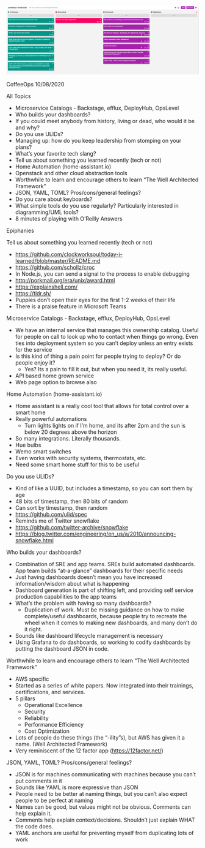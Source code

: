 ![Our Board](images/2020.10.08.png)

CoffeeOps 10/08/2020

All Topics
- Microservice Catalogs - Backstage, efflux, DeployHub, OpsLevel
- Who builds your dashboards?
- If you could meet anybody from history, living or dead, who would it be and why?
- Do you use ULIDs?
- Managing up: how do you keep leadership from stomping on your plans?
- What’s your favorite tech slang?
- Tell us about something you learned recently (tech or not)
- Home Automation (home-assistant.io)
- Openstack and other cloud abstraction tools
- Worthwhile to learn and encourage others to learn “The Well Architected Framework”
- JSON, YAML, TOML? Pros/cons/general feelings?
- Do you care about keyboards?
- What simple tools do you use regularly? Particularly interested in diagramming/UML tools?
- 8 minutes of playing with O’Reilly Answers

Epiphanies


Tell us about something you learned recently (tech or not)
- https://github.com/clockworksoul/today-i-learned/blob/master/README.md
- https://github.com/schollz/croc
- In Node.js, you can send a signal to the process to enable debugging
- http://porkmail.org/era/unix/award.html
- https://explainshell.com/
- https://tldr.sh/
- Puppies don’t open their eyes for the first 1-2 weeks of their life
- There is a praise feature in Microsoft Teams


Microservice Catalogs - Backstage, efflux, DeployHub, OpsLevel
- We have an internal service that manages this ownership catalog. Useful for people on call to look up who to contact when things go wrong. Even ties into deployment system so you can’t deploy unless an entry exists for the service
- Is this kind of thing a pain point for people trying to deploy? Or do people enjoy it?
    - Yes? Its a pain to fill it out, but when you need it, its really useful.
- API based home grown service
- Web page option to browse also

Home Automation (home-assistant.io)
- Home assistant is a really cool tool that allows for total control over a smart home
- Really powerful automations
    - Turn lights lights on if I’m home, and its after 2pm and the sun is below 20 degrees above the horizon
- So many integrations. Literally thousands.
- Hue bulbs
- Wemo smart switches
- Even works with security systems, thermostats, etc.
- Need some smart home stuff for this to be useful

Do you use ULIDs?
- Kind of like a UUID, but includes a timestamp, so you can sort them by age
- 48 bits of timestamp, then 80 bits of random
- Can sort by timestamp, then random
- https://github.com/ulid/spec
- Reminds me of Twitter snowflake
- https://github.com/twitter-archive/snowflake
- https://blog.twitter.com/engineering/en_us/a/2010/announcing-snowflake.html

Who builds your dashboards?
- Combination of SRE and app teams. SREs build automated dashboards. App team builds “at-a-glance” dashboards for their specific needs
- Just having dashboards doesn’t mean you have increased information/wisdom about what is happening
- Dashboard generation is part of shifting left, and providing self service production capabilities to the app teams
- What’s the problem with having so many dashboards?
    - Duplication of work. Must be missing guidance on how to make complete/useful dashboards, because people try to recreate the wheel when it comes to making new dashboards, and many don’t do it right.
- Sounds like dashboard lifecycle management is necessary
- Using Grafana to do dashboards, so working to codify dashboards by putting the dashboard JSON in code.

Worthwhile to learn and encourage others to learn “The Well Architected Framework”
- AWS specific
- Started as a series of white papers. Now integrated into their trainings, certifications, and services.
- 5 pillars
    - Operational Excellence
    - Security
    - Reliability
    - Performance Efficiency
    - Cost Optimization
- Lots of people do these things (the “-ility”s), but AWS has given it a name. (Well Architected Framework)
- Very reminiscent of the 12 factor app (https://12factor.net/)

JSON, YAML, TOML? Pros/cons/general feelings?
- JSON is for machines communicating with machines because you can’t put comments in it
- Sounds like YAML is more expressive than JSON
- People need to be better at naming things, but you can’t also expect people to be perfect at naming
- Names can be good, but values might not be obvious. Comments can help explain it.
- Comments help explain context/decisions. Shouldn’t just explain WHAT the code does.
- YAML anchors are useful for preventing myself from duplicating lots of work
